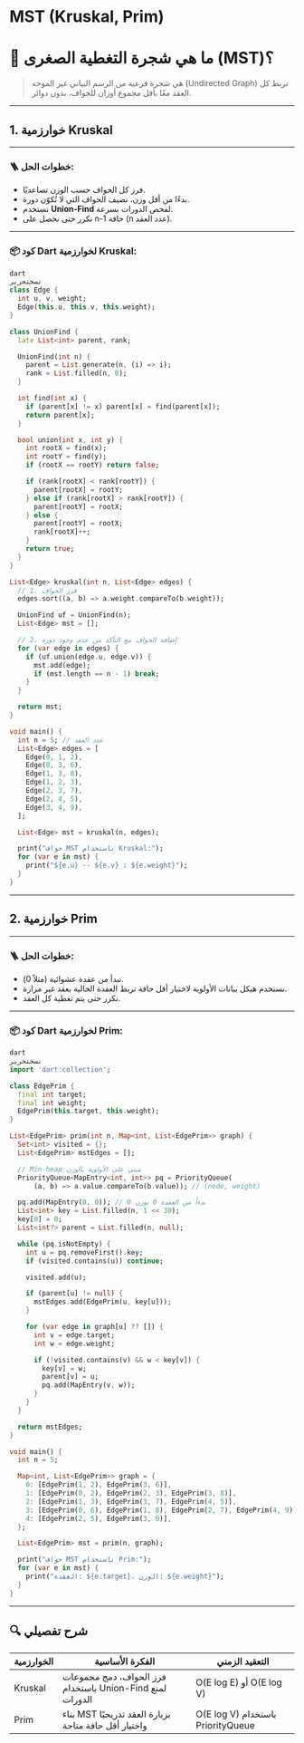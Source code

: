 # MST (Kruskal, Prim)

# 🧠 ما هي شجرة التغطية الصغرى (MST)؟

> هي شجرة فرعية من الرسم البياني غير الموجه (Undirected Graph) تربط كل العقد معًا بأقل مجموع أوزان للحواف، بدون دوائر.
> 

---

## 1. خوارزمية Kruskal

---

### 🪜 خطوات الحل:

- فرز كل الحواف حسب الوزن تصاعديًا.
- بدءًا من أقل وزن، نضيف الحواف التي لا تُكوّن دورة.
- نستخدم **Union-Find** لفحص الدورات بسرعة.
- نكرر حتى نحصل على n-1 حافة (n عدد العقد).

---

### 📦 كود Dart لخوارزمية Kruskal:

```dart
dart
نسختحرير
class Edge {
  int u, v, weight;
  Edge(this.u, this.v, this.weight);
}

class UnionFind {
  late List<int> parent, rank;

  UnionFind(int n) {
    parent = List.generate(n, (i) => i);
    rank = List.filled(n, 0);
  }

  int find(int x) {
    if (parent[x] != x) parent[x] = find(parent[x]);
    return parent[x];
  }

  bool union(int x, int y) {
    int rootX = find(x);
    int rootY = find(y);
    if (rootX == rootY) return false;

    if (rank[rootX] < rank[rootY]) {
      parent[rootX] = rootY;
    } else if (rank[rootX] > rank[rootY]) {
      parent[rootY] = rootX;
    } else {
      parent[rootY] = rootX;
      rank[rootX]++;
    }
    return true;
  }
}

List<Edge> kruskal(int n, List<Edge> edges) {
  // 1. فرز الحواف
  edges.sort((a, b) => a.weight.compareTo(b.weight));

  UnionFind uf = UnionFind(n);
  List<Edge> mst = [];

  // 2. إضافة الحواف مع التأكد من عدم وجود دورة
  for (var edge in edges) {
    if (uf.union(edge.u, edge.v)) {
      mst.add(edge);
      if (mst.length == n - 1) break;
    }
  }

  return mst;
}

void main() {
  int n = 5; // عدد العقد
  List<Edge> edges = [
    Edge(0, 1, 2),
    Edge(0, 3, 6),
    Edge(1, 3, 8),
    Edge(1, 2, 3),
    Edge(2, 3, 7),
    Edge(2, 4, 5),
    Edge(3, 4, 9),
  ];

  List<Edge> mst = kruskal(n, edges);

  print("حواف MST باستخدام Kruskal:");
  for (var e in mst) {
    print("${e.u} -- ${e.v} : ${e.weight}");
  }
}

```

---

## 2. خوارزمية Prim

---

### 🪜 خطوات الحل:

- نبدأ من عقدة عشوائية (مثلاً 0).
- نستخدم هيكل بيانات الأولوية لاختيار أقل حافة تربط العقدة الحالية بعقد غير مزارة.
- نكرر حتى يتم تغطية كل العقد.

---

### 📦 كود Dart لخوارزمية Prim:

```dart
dart
نسختحرير
import 'dart:collection';

class EdgePrim {
  final int target;
  final int weight;
  EdgePrim(this.target, this.weight);
}

List<EdgePrim> prim(int n, Map<int, List<EdgePrim>> graph) {
  Set<int> visited = {};
  List<EdgePrim> mstEdges = [];

  // Min-heap مبني على الأولوية بالوزن
  PriorityQueue<MapEntry<int, int>> pq = PriorityQueue(
      (a, b) => a.value.compareTo(b.value)); // (node, weight)

  pq.add(MapEntry(0, 0)); // بدءاً من العقدة 0 بوزن 0
  List<int> key = List.filled(n, 1 << 30);
  key[0] = 0;
  List<int?> parent = List.filled(n, null);

  while (pq.isNotEmpty) {
    int u = pq.removeFirst().key;
    if (visited.contains(u)) continue;

    visited.add(u);

    if (parent[u] != null) {
      mstEdges.add(EdgePrim(u, key[u]));
    }

    for (var edge in graph[u] ?? []) {
      int v = edge.target;
      int w = edge.weight;

      if (!visited.contains(v) && w < key[v]) {
        key[v] = w;
        parent[v] = u;
        pq.add(MapEntry(v, w));
      }
    }
  }

  return mstEdges;
}

void main() {
  int n = 5;

  Map<int, List<EdgePrim>> graph = {
    0: [EdgePrim(1, 2), EdgePrim(3, 6)],
    1: [EdgePrim(0, 2), EdgePrim(2, 3), EdgePrim(3, 8)],
    2: [EdgePrim(1, 3), EdgePrim(3, 7), EdgePrim(4, 5)],
    3: [EdgePrim(0, 6), EdgePrim(1, 8), EdgePrim(2, 7), EdgePrim(4, 9)],
    4: [EdgePrim(2, 5), EdgePrim(3, 9)],
  };

  List<EdgePrim> mst = prim(n, graph);

  print("حواف MST باستخدام Prim:");
  for (var e in mst) {
    print("العقدة: ${e.target}، الوزن: ${e.weight}");
  }
}

```

---

## 🔍 شرح تفصيلي

| الخوارزمية | الفكرة الأساسية | التعقيد الزمني |
| --- | --- | --- |
| Kruskal | فرز الحواف، دمج مجموعات باستخدام Union-Find لمنع الدورات | O(E log E) أو O(E log V) |
| Prim | بناء MST بزيارة العقد تدريجيًا واختيار أقل حافة متاحة | O(E log V) باستخدام PriorityQueue |